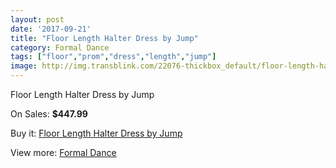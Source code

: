 ```yaml
---
layout: post
date: '2017-09-21'
title: "Floor Length Halter Dress by Jump"
category: Formal Dance
tags: ["floor","prom","dress","length","jump"]
image: http://img.transblink.com/22076-thickbox_default/floor-length-halter-dress-by-jump.jpg
---
```

Floor Length Halter Dress by Jump

On Sales: **$447.99**
<a href="https://www.transblink.com/en/formal-dance/7005-floor-length-halter-dress-by-jump.html"><amp-img layout="responsive" width="600" height="600" src="//img.transblink.com/22076-thickbox_default/floor-length-halter-dress-by-jump.jpg" alt="Floor Length Halter Dress by Jump 0" /></a>
<a href="https://www.transblink.com/en/formal-dance/7005-floor-length-halter-dress-by-jump.html"><amp-img layout="responsive" width="600" height="600" src="//img.transblink.com/22079-thickbox_default/floor-length-halter-dress-by-jump.jpg" alt="Floor Length Halter Dress by Jump 1" /></a>
<a href="https://www.transblink.com/en/formal-dance/7005-floor-length-halter-dress-by-jump.html"><amp-img layout="responsive" width="600" height="600" src="//img.transblink.com/22078-thickbox_default/floor-length-halter-dress-by-jump.jpg" alt="Floor Length Halter Dress by Jump 2" /></a>
<a href="https://www.transblink.com/en/formal-dance/7005-floor-length-halter-dress-by-jump.html"><amp-img layout="responsive" width="600" height="600" src="//img.transblink.com/22077-thickbox_default/floor-length-halter-dress-by-jump.jpg" alt="Floor Length Halter Dress by Jump 3" /></a>

Buy it: [Floor Length Halter Dress by Jump](https://www.transblink.com/en/formal-dance/7005-floor-length-halter-dress-by-jump.html "Floor Length Halter Dress by Jump")

View more: [Formal Dance](https://www.transblink.com/en/6-formal-dance "Formal Dance")